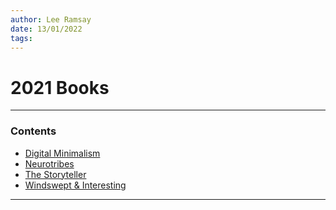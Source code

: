 ```yaml
---
author: Lee Ramsay
date: 13/01/2022
tags:
---
```


# 2021 Books
---
 
 ### Contents


*  [Digital Minimalism](Digital%20Minimalism.md)
* [Neurotribes](Neurotribes.md)
* [The Storyteller](The%20Storyteller.md)
* [Windswept & Interesting](Windswept%20&%20Interesting.md)

___
